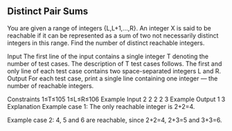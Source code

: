 ## Distinct Pair Sums

You are given a range of integers {L,L+1,…,R}. An integer X is said to be reachable if it can be represented as a sum of two not necessarily distinct integers in this range. Find the number of distinct reachable integers.

Input
The first line of the input contains a single integer T denoting the number of test cases. The description of T test cases follows.
The first and only line of each test case contains two space-separated integers L and R.
Output
For each test case, print a single line containing one integer — the number of reachable integers.

Constraints
1≤T≤105
1≤L≤R≤106
Example Input
2
2 2
2 3
Example Output
1
3
Explanation
Example case 1: The only reachable integer is 2+2=4.

Example case 2: 4, 5 and 6 are reachable, since 2+2=4, 2+3=5 and 3+3=6.
